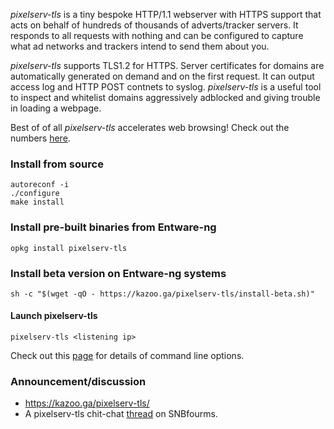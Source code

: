 _pixelserv-tls_ is a tiny bespoke HTTP/1.1 webserver with HTTPS support that acts on behalf of hundreds of thousands of adverts/tracker servers. It responds to all requests with nothing and can be configured to capture what ad networks and trackers intend to send them about you.

_pixelserv-tls_ supports TLS1.2 for HTTPS. Server certificates for domains are automatically generated on demand and on the first request. It can output access log and HTTP POST contnets to syslog. _pixelserv-tls_ is a useful tool to inspect and whitelist domains aggressively adblocked and giving trouble in loading a webpage.

Best of of all _pixelserv-tls_ accelerates web browsing! Check out the numbers [here](https://kazoo.ga/pixelserv-tls-more-is-less/).

### Install from source

````
autoreconf -i
./configure
make install
````

### Install pre-built binaries from Entware-ng
````
opkg install pixelserv-tls
````

### Install beta version on Entware-ng systems
````
sh -c "$(wget -qO - https://kazoo.ga/pixelserv-tls/install-beta.sh)"
````

#### Launch pixelserv-tls
````
pixelserv-tls <listening ip>
````

Check out this [page](/pixelserv-tls/wiki/Command-Line-Options) for details of command line options.

### Announcement/discussion

* https://kazoo.ga/pixelserv-tls/
* A pixelserv-tls chit-chat [thread](http://www.snbforums.com/threads/pixelserv-a-better-one-pixel-webserver-for-adblock.26114) on SNBfourms.

